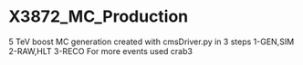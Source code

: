 # X3872_MC_Production
5 TeV boost MC generation created with cmsDriver.py in 3 steps
1-GEN,SIM
2-RAW,HLT
3-RECO
For more events used crab3
